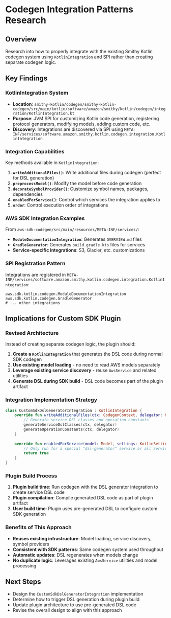 # Codegen Integration Patterns Research

## Overview
Research into how to properly integrate with the existing Smithy Kotlin codegen system using `KotlinIntegration` and SPI rather than creating separate codegen logic.

## Key Findings

### KotlinIntegration System
- **Location**: `smithy-kotlin/codegen/smithy-kotlin-codegen/src/main/kotlin/software/amazon/smithy/kotlin/codegen/integration/KotlinIntegration.kt`
- **Purpose**: JVM SPI for customizing Kotlin code generation, registering protocol generators, modifying models, adding custom code, etc.
- **Discovery**: Integrations are discovered via SPI using `META-INF/services/software.amazon.smithy.kotlin.codegen.integration.KotlinIntegration`

### Integration Capabilities
Key methods available in `KotlinIntegration`:

1. **`writeAdditionalFiles()`**: Write additional files during codegen (perfect for DSL generation)
2. **`preprocessModel()`**: Modify the model before code generation
3. **`decorateSymbolProvider()`**: Customize symbol names, packages, dependencies
4. **`enabledForService()`**: Control which services the integration applies to
5. **`order`**: Control execution order of integrations

### AWS SDK Integration Examples
From `aws-sdk-codegen/src/main/resources/META-INF/services/`:

- **`ModuleDocumentationIntegration`**: Generates `OVERVIEW.md` files
- **`GradleGenerator`**: Generates `build.gradle.kts` files for services
- **Service-specific integrations**: S3, Glacier, etc. customizations

### SPI Registration Pattern
Integrations are registered in `META-INF/services/software.amazon.smithy.kotlin.codegen.integration.KotlinIntegration`:
```
aws.sdk.kotlin.codegen.ModuleDocumentationIntegration
aws.sdk.kotlin.codegen.GradleGenerator
# ... other integrations
```

## Implications for Custom SDK Plugin

### Revised Architecture
Instead of creating separate codegen logic, the plugin should:

1. **Create a `KotlinIntegration`** that generates the DSL code during normal SDK codegen
2. **Use existing model loading** - no need to read AWS models separately
3. **Leverage existing service discovery** - reuse `AwsService` and related utilities
4. **Generate DSL during SDK build** - DSL code becomes part of the plugin artifact

### Integration Implementation Strategy

```kotlin
class CustomSdkDslGeneratorIntegration : KotlinIntegration {
    override fun writeAdditionalFiles(ctx: CodegenContext, delegator: KotlinDelegator) {
        // Generate service DSL classes and operation constants
        generateServiceDslClasses(ctx, delegator)
        generateOperationConstants(ctx, delegator)
    }
    
    override fun enabledForService(model: Model, settings: KotlinSettings): Boolean {
        // Only run for a special "dsl-generator" service or all services
        return true
    }
}
```

### Plugin Build Process
1. **Plugin build time**: Run codegen with the DSL generator integration to create service DSL code
2. **Plugin compilation**: Compile generated DSL code as part of plugin artifact
3. **User build time**: Plugin uses pre-generated DSL to configure custom SDK generation

### Benefits of This Approach
- **Reuses existing infrastructure**: Model loading, service discovery, symbol providers
- **Consistent with SDK patterns**: Same codegen system used throughout
- **Automatic updates**: DSL regenerates when models change
- **No duplicate logic**: Leverages existing `AwsService` utilities and model processing

## Next Steps
- Design the `CustomSdkDslGeneratorIntegration` implementation
- Determine how to trigger DSL generation during plugin build
- Update plugin architecture to use pre-generated DSL code
- Revise the overall design to align with this approach
